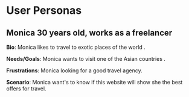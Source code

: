 # User Personas 

## Monica 30 years old, works as a freelancer

**Bio**: Monica likes to travel to exotic places of the world .

**Needs/Goals**: Monica wants to visit one of the Asian countries . 

**Frustrations**: Monica looking for a good travel agency.

**Scenario**: Monica want's to know if this website will show she the best offers for travel.
 
